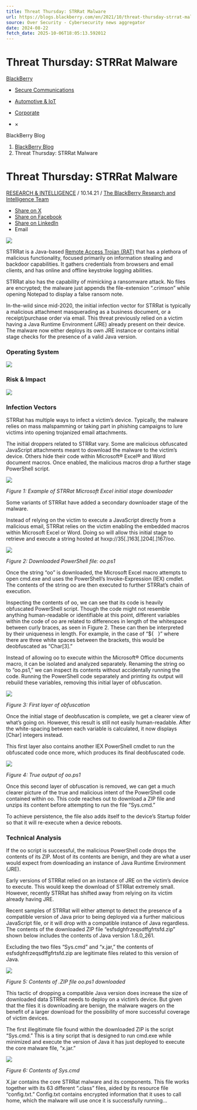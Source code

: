 ```yaml
---
title: Threat Thursday: STRRat Malware
url: https://blogs.blackberry.com/en/2021/10/threat-thursday-strrat-malware
source: Over Security - Cybersecurity news aggregator
date: 2024-08-22
fetch_date: 2025-10-06T18:05:13.592012
---
```


# Threat Thursday: STRRat Malware

[BlackBerry](https://blogs.blackberry.com)

* [Secure Communications](https://blogs.blackberry.com/en/category/software-solutions/secure_comms)
* [Automotive & IoT](https://blogs.blackberry.com/en/category/automotive)
* [Corporate](https://blogs.blackberry.com/en/category/blackberry-news)

* ×

BlackBerry Blog

1. [BlackBerry Blog](/en.html)
2. Threat Thursday: STRRat Malware

# Threat Thursday: STRRat Malware

[RESEARCH & INTELLIGENCE](/en/category/research-and-intelligence "RESEARCH & INTELLIGENCE") / 10.14.21 /
[The BlackBerry Research and Intelligence Team](/en/author/the-blackberry-research-and-intelligence-team)

* [Share on X](https://x.com/intent/tweet?url=https://blogs.blackberry.com/en/2021/10/threat-thursday-strrat-malware&text=Threat%20Thursday:%20STRRat%20Malware&via=BlackBerry "Share on X")
* [Share on Facebook](https://www.facebook.com/sharer/sharer.php?u=https://blogs.blackberry.com/en/2021/10/threat-thursday-strrat-malware "Share on Facebook")
* [Share on LinkedIn](https://www.linkedin.com/shareArticle?mini=true&url=https://blogs.blackberry.com/en/2021/10/threat-thursday-strrat-malware&title=Threat%20Thursday:%20STRRat%20Malware&summary=&source=blogs.blackberry.com "Share on LinkedIn")
* Email

![](/content/dam/blogs-blackberry-com/images/blogs/2021/10/tt-strrat-875x530-ibb.png)

STRRat is a Java-based [Remote Access Trojan (RAT)](https://www.blackberry.com/us/en/solutions/endpoint-security/ransomware-protection/remote-access-trojan "Remote Access Trojan") that has a plethora of malicious functionality, focused primarily on information stealing and backdoor capabilities. It gathers credentials from browsers and email clients, and has online and offline keystroke logging abilities.

STRRat also has the capability of mimicking a ransomware attack. No files are encrypted; the malware just appends the file-extension “.crimson” while opening Notepad to display a false ransom note.

In-the-wild since mid-2020, the initial infection vector for STRRat is typically a malicious attachment masquerading as a business document, or a receipt/purchase order via email. This threat previously relied on a victim having a Java Runtime Environment (JRE) already present on their device. The malware now either deploys its own JRE instance or contains initial stage checks for the presence of a valid Java version.

### **Operating System**

![](/content/dam/blogs-blackberry-com/images/blogs/2021/10/strrat-table001.png)

### **Risk & Impact**

![](/content/dam/blogs-blackberry-com/images/blogs/2021/10/strrat-table002.png)

### **Infection Vectors**

STRRat has multiple ways to infect a victim’s device. Typically, the malware relies on mass malspamming or taking part in phishing campaigns to lure victims into opening trojanized email attachments.

The initial droppers related to STRRat vary. Some are malicious obfuscated JavaScript attachments meant to download the malware to the victim’s device. Others hide their code within Microsoft® Excel® and Word document macros. Once enabled, the malicious macros drop a further stage PowerShell script.

![](/content/dam/blogs-blackberry-com/images/blogs/2021/10/strrat-fig01.png)

*Figure 1: Example of STRRat Microsoft Excel initial stage downloader*

Some variants of STRRat have added a secondary downloader stage of the malware.

Instead of relying on the victim to execute a JavaScript directly from a malicious email, STRRat relies on the victim enabling the embedded macros within Microsoft Excel or Word. Doing so will allow this initial stage to retrieve and execute a string hosted at hxxp://35[.]163[.]204[.]167/oo.

![](/content/dam/blogs-blackberry-com/images/blogs/2021/10/strrat-fig02.png)

*Figure 2: Downloaded PowerShell file: oo.ps1*

Once the string “oo” is downloaded, the Microsoft Excel macro attempts to open cmd.exe and uses the PowerShell’s Invoke-Expression (IEX) cmdlet. The contents of the string oo are then executed to further STRRat’s chain of execution.

Inspecting the contents of oo, we can see that its code is heavily obfuscated PowerShell script. Though the code might not resemble anything human-readable or identifiable at this point, different variables within the code of oo are related to differences in length of the whitespace between curly braces, as seen in Figure 2. These can then be interpreted by their uniqueness in length. For example, in the case of “${   }” where there are three white spaces between the brackets, this would be deobfuscated as “Char[3].”

Instead of allowing oo to execute within the Microsoft® Office documents macro, it can be isolated and analyzed separately. Renaming the string oo to “oo.ps1,” we can inspect its contents without accidentally running the code. Running the PowerShell code separately and printing its output will rebuild these variables, removing this initial layer of obfuscation.

![](/content/dam/blogs-blackberry-com/images/blogs/2021/10/strrat-fig03.png)

*Figure 3: First layer of obfuscation*

Once the initial stage of deobfuscation is complete, we get a clearer view of what’s going on. However, this result is still not easily human-readable. After the white-spacing between each variable is calculated, it now displays [Char] integers instead.

This first layer also contains another IEX PowerShell cmdlet to run the obfuscated code once more, which produces its final deobfuscated code.

![](/content/dam/blogs-blackberry-com/images/blogs/2021/10/strrat-fig04.png)

*Figure 4: True output of oo.ps1*

Once this second layer of obfuscation is removed, we can get a much clearer picture of the true and malicious intent of the PowerShell code contained within oo. This code reaches out to download a ZIP file and unzips its content before attempting to run the file “Sys.cmd.”

To achieve persistence, the file also adds itself to the device’s Startup folder so that it will re-execute when a device reboots.

### **Technical Analysis**

If the oo script is successful, the malicious PowerShell code drops the contents of its ZIP. Most of its contents are benign, and they are what a user would expect from downloading an instance of Java Runtime Environment (JRE).

Early versions of STRRat relied on an instance of JRE on the victim’s device to execute. This would keep the download of STRRat extremely small. However, recently STRRat has shifted away from relying on its victim already having JRE.

Recent samples of STRRat will either attempt to detect the presence of a compatible version of Java prior to being deployed via a further malicious JavaScript file, or it will drop with a compatible instance of Java regardless. The contents of the downloaded ZIP file “esfsdghfrzeqsdffgfrtsfd.zip” shown below includes the contents of Java version 1.8.0\_261.

Excluding the two files “Sys.cmd” and “x.jar,” the contents of esfsdghfrzeqsdffgfrtsfd.zip are legitimate files related to this version of Java.

![](/content/dam/blogs-blackberry-com/images/blogs/2021/10/strrat-fig05.png)

*Figure 5: Contents of .ZIP file oo.ps1 downloaded*

This tactic of dropping a compatible Java version does increase the size of downloaded data STRRat needs to deploy on a victim’s device. But given that the files it is downloading are benign, the malware wagers on the benefit of a larger download for the possibility of more successful coverage of victim devices.

The first illegitimate file found within the downloaded ZIP is the script “Sys.cmd.” This is a tiny script that is designed to run cmd.exe while minimized and execute the version of Java it has just deployed to execute the core malware file, “x.jar.”

![](/content/dam/blogs-blackberry-com/images/blogs/2021/10/strrat-fig06.png)

*Figure 6: Contents of Sys.cmd*

X.jar contains the core STRRat malware and its components. This file works together with its 63 different “.class” files, aided by its resource file “config.txt.” Config.txt contains encrypted information that it uses to call home, which the malware will use once it is successfully running...